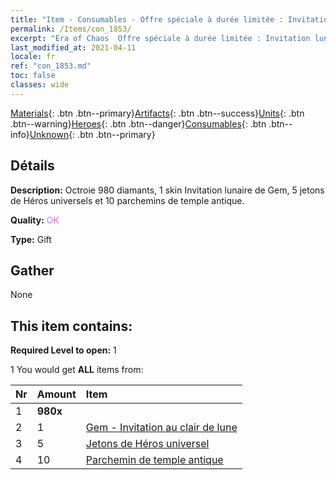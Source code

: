 ```yaml
---
title: "Item - Consumables - Offre spéciale à durée limitée : Invitation lunaire"
permalink: /Items/con_1853/
excerpt: "Era of Chaos  Offre spéciale à durée limitée : Invitation lunaire"
last_modified_at: 2021-04-11
locale: fr
ref: "con_1853.md"
toc: false
classes: wide
---
```

 [Materials](/fr/Items/){: .btn .btn--primary}[Artifacts](/fr/Items/Artifacts/){: .btn .btn--success}[Units](/fr/Items/Units/){: .btn .btn--warning}[Heroes](/fr/Items/Heroes/){: .btn .btn--danger}[Consumables](/fr/Items/Consumables/){: .btn .btn--info}[Unknown](/fr/Items/Unknown/){: .btn .btn--primary}

## Détails
 **Description:** Octroie 980 diamants, 1 skin Invitation lunaire de Gem, 5 jetons de Héros universels et 10 parchemins de temple antique.

 **Quality:** <span style="color: #DA70D6">OK</span>

 **Type:** Gift

## Gather

  None

## This item contains:

 **Required Level to open:** 1

 1 You would get **ALL** items  from:

  | Nr | Amount |     Item    |
  |:---|:-------|:------------|
  | 1 |  **980x** | <i class="fas fa-gem"/> |  | 
  | 2 | 1 | [Gem - Invitation au clair de lune](/fr/Items/con_1048/) | 
  | 3 | 5 | [Jetons de Héros universel](/fr/Items/her_358/) | 
  | 4 | 10 | [Parchemin de temple antique](/fr/Items/con_697/) | 
